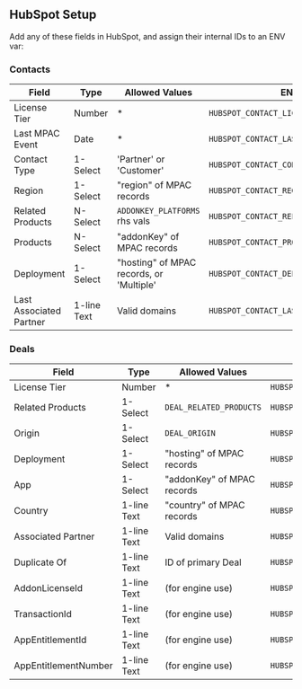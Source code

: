## HubSpot Setup

Add any of these fields in HubSpot, and assign their internal IDs to an ENV var:

### Contacts

| Field                   | Type        | Allowed Values                           | ENV var                                   | Required |
| ----------------------- | ----------- | ---------------------------------------- | ----------------------------------------- | -------- |
| License Tier            | Number      | *                                        | `HUBSPOT_CONTACT_LICENSE_TIER_ATTR`       | ❌        |
| Last MPAC Event         | Date        | *                                        | `HUBSPOT_CONTACT_LAST_MPAC_EVENT_ATTR`    | ❌        |
| Contact Type            | 1-Select    | 'Partner' or 'Customer'                  | `HUBSPOT_CONTACT_CONTACT_TYPE_ATTR`       | ❌        |
| Region                  | 1-Select    | "region" of MPAC records                 | `HUBSPOT_CONTACT_REGION_ATTR`             | ❌        |
| Related Products        | N-Select    | `ADDONKEY_PLATFORMS` rhs vals            | `HUBSPOT_CONTACT_RELATED_PRODUCTS_ATTR`   | ❌        |
| Products                | N-Select    | "addonKey" of MPAC records               | `HUBSPOT_CONTACT_PRODUCTS_ATTR`           | ❌        |
| Deployment              | 1-Select    | "hosting" of MPAC records, or 'Multiple' | `HUBSPOT_CONTACT_DEPLOYMENT_ATTR`         | ❌        |
| Last Associated Partner | 1-line Text | Valid domains                            | `HUBSPOT_CONTACT_LAST_ASSOCIATED_PARTNER` | ❌        |


### Deals

| Field                | Type        | Allowed Values             | ENV var                                  | Required |
| -------------------- | ----------- | -------------------------- | ---------------------------------------- | -------- |
| License Tier         | Number      | *                          | `HUBSPOT_DEAL_LICENSE_TIER_ATTR`         | ❌        |
| Related Products     | 1-Select    | `DEAL_RELATED_PRODUCTS`    | `HUBSPOT_DEAL_RELATED_PRODUCTS_ATTR`     | ❌        |
| Origin               | 1-Select    | `DEAL_ORIGIN`              | `HUBSPOT_DEAL_ORIGIN_ATTR`               | ❌        |
| Deployment           | 1-Select    | "hosting" of MPAC records  | `HUBSPOT_DEAL_DEPLOYMENT_ATTR`           | ❌        |
| App                  | 1-Select    | "addonKey" of MPAC records | `HUBSPOT_DEAL_APP_ATTR`                  | ❌        |
| Country              | 1-line Text | "country" of MPAC records  | `HUBSPOT_DEAL_COUNTRY_ATTR`              | ❌        |
| Associated Partner   | 1-line Text | Valid domains              | `HUBSPOT_DEAL_ASSOCIATED_PARTNER`        | ❌        |
| Duplicate Of         | 1-line Text | ID of primary Deal         | `HUBSPOT_DEAL_DUPLICATE_OF_ATTR`         | ❌        |
| AddonLicenseId       | 1-line Text | (for engine use)           | `HUBSPOT_DEAL_ADDONLICENESID_ATTR`       | ✔️        |
| TransactionId        | 1-line Text | (for engine use)           | `HUBSPOT_DEAL_TRANSACTIONID_ATTR`        | ✔️        |
| AppEntitlementId     | 1-line Text | (for engine use)           | `HUBSPOT_DEAL_APPENTITLEMENTID_ATTR`     | ✔️        |
| AppEntitlementNumber | 1-line Text | (for engine use)           | `HUBSPOT_DEAL_APPENTITLEMENTNUMBER_ATTR` | ✔️        |
